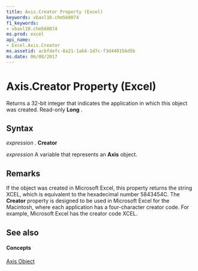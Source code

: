 ```yaml
---
title: Axis.Creator Property (Excel)
keywords: vbaxl10.chm560074
f1_keywords:
- vbaxl10.chm560074
ms.prod: excel
api_name:
- Excel.Axis.Creator
ms.assetid: acbfdefc-8a21-1a64-1d7c-f3d440156d5b
ms.date: 06/08/2017
---
```



# Axis.Creator Property (Excel)

Returns a 32-bit integer that indicates the application in which this object was created. Read-only **Long** .


## Syntax

 _expression_ . **Creator**

 _expression_ A variable that represents an **Axis** object.


## Remarks

If the object was created in Microsoft Excel, this property returns the string XCEL, which is equivalent to the hexadecimal number 5843454C. The **Creator** property is designed to be used in Microsoft Excel for the Macintosh, where each application has a four-character creator code. For example, Microsoft Excel has the creator code XCEL.


## See also


#### Concepts


[Axis Object](axis-object-excel.md)

